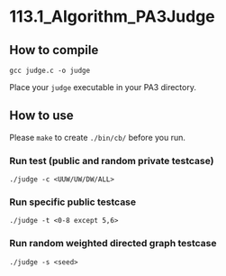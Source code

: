 # 113.1_Algorithm_PA3Judge

## How to compile

```
gcc judge.c -o judge
```
Place your `judge` executable in your PA3 directory.

## How to use
Please `make` to create `./bin/cb/` before you run.

### Run test (public and random private testcase)
```
./judge -c <UUW/UW/DW/ALL>
```

### Run specific public testcase
```
./judge -t <0-8 except 5,6>
```

### Run random weighted directed graph testcase
```
./judge -s <seed>
```
